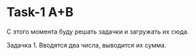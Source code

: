 # Task-1 A+B

С этого момента буду решать задачки и загружать их сюда.

Задачка 1. Вводятся два числа, выводится их сумма.
